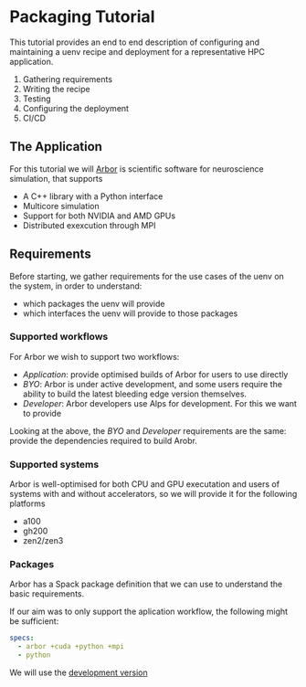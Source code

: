 # Packaging Tutorial

This tutorial provides an end to end description of configuring and maintaining a uenv recipe and deployment for a representative HPC application.

1. Gathering requirements
2. Writing the recipe
3. Testing
4. Configuring the deployment
5. CI/CD

## The Application

For this tutorial we will [Arbor](https://arbor-sim.org/) is scientific software for neuroscience simulation, that supports

* A C++ library with a Python interface
* Multicore simulation
* Support for both NVIDIA and AMD GPUs
* Distributed exexcution through MPI


## Requirements

Before starting, we gather requirements for the use cases of the uenv on the system, in order to understand:
* which packages the uenv will provide
* which interfaces the uenv will provide to those packages

### Supported workflows

For Arbor we wish to support two workflows:

* *Application*: provide optimised builds of Arbor for users to use directly
* *BYO*: Arbor is under active development, and some users require the ability to build the latest bleeding edge version themselves.
* *Developer*: Arbor developers use Alps for development. For this we want to provide

Looking at the above, the *BYO* and *Developer* requirements are the same: provide the dependencies required to build Arobr.

### Supported systems

Arbor is well-optimised for both CPU and GPU executation and users of systems with and without accelerators, so we will provide it for the following platforms

* a100
* gh200
* zen2/zen3

### Packages

Arbor has a Spack package definition that we can use to understand the basic requirements.

If our aim was to only support the aplication workflow, the following might be sufficient:

```yaml
specs:
  - arbor +cuda +python +mpi
  - python
```



We will use the [development version](https://github.com/arbor-sim/arbor/blob/master/spack/package.py)
